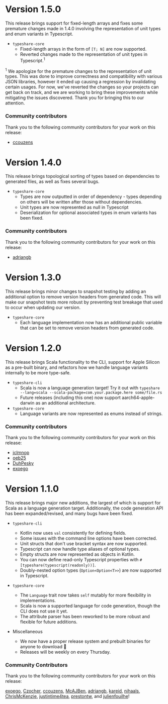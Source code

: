 # Version 1.5.0

This release brings support for fixed-length arrays and fixes some premature changes made in 1.4.0 involving the
representation of unit types and enum variants in Typescript.

* `typeshare-core`
  * Fixed-length arrays in the form of `[T; N]` are now supported.
  * Reverted changes made to the representation of unit types in Typescript.<sup>1</sup>

<sup>1</sup> We apologize for the premature changes to the representation of unit types. This was done to improve
correctness and compatibility with various JSON libraries, however it ended up causing a regression by invalidating
certain usages. For now, we've reverted the changes so your projects can get back on track, and we are working to bring
these improvements while mitigating the issues discovered. Thank you for bringing this to our attention.

### Community contributors

Thank you to the following community contributors for your work on this release:
* [ccouzens](https://github.com/ccouzens)

# Version 1.4.0

This release brings topological sorting of types based on dependencies to generated files, as well as fixes several bugs.

* `typeshare-core`
  * Types are now outputted in order of dependency - types depending on others will be written after those without dependencies.
  * Unit types are now represented as null in Typescript
  * Deserialization for optional associated types in enum variants has been fixed.

### Community contributors

Thank you to the following community contributors for your work on this release:
* [adriangb](https://github.com/adriangb)

# Version 1.3.0

This release brings minor changes to snapshot testing by adding an additional option to remove version headers from generated code. This will make our snapshot tests more robust by preventing test breakage that used to occur when updating our version.

* `typeshare-core`
  * Each language implementation now has an additional public variable that can be set to remove version headers from generated code.

# Version 1.2.0

This release brings Scala functionality to the CLI, support for Apple Silicon as a pre-built binary, and refactors how
we handle language variants internally to be more type-safe.

* `typeshare-cli`
  * Scala is now a language generation target! Try it out with `typeshare --lang=scala --scala-package=com.your.package.here some/file.rs`
  * Future releases (including this one) now support aarch64-apple-darwin as an additional architecture.
* `typeshare-core`
  * Language variants are now represented as enums instead of strings.

### Community contributors

Thank you to the following community contributors for your work on this release:
* [jclmnop](https://github.com/jclmnop)
* [oeb25](https://github.com/oeb25)
* [DuhPesky](https://github.com/DuhPesky)
* [exoego](https://github.com/exoego)

# Version 1.1.0

This release brings major new additions, the largest of which is support for Scala as a language generation target. 
Additionally, the code generation API has been expanded/revised, and many bugs have been fixed.

* `typeshare-cli`
  * Kotlin now uses `val` consistently for defining fields.
  * Some issues with the command line options have been corrected.
  * Unit structs that don't use bracket syntax are now supported.
  * Typescript can now handle type aliases of optional types.
  * Empty structs are now represented as objects in Kotlin.
  * You can now define read-only Typescript properties with `#[typeshare(typescript(readonly))]`.
  * Doubly-nested option types (`Option<Option<T>>`) are now supported in Typescript.

* `typeshare-core`
  * The `Language` trait now takes `self` mutably for more flexibility in implementations.
  * Scala is now a supported language for code generation, though the CLI does not use it yet.
  * The attribute parser has been reworked to be more robust and flexible for future additions.

* Miscellaneous
  * We now have a proper release system and prebuilt binaries for anyone to download 🎉
  * Releases will be weekly on every Thursday.

### Community Contributors
Thank you to the following community contributors for your work on this release:

[exoego](https://github.com/exoego), [Czocher](https://github.com/Czocher), [ccouzens](https://github.com/ccouzens),
[McAJBen](https://github.com/McAJBen), [adriangb](https://github.com/adriangb), [kareid](https://github.com/kareid),
[nihaals](https://github.com/nihaals), [ChrisMcKenzie](https://github.com/ChrisMcKenzie), [justintime4tea](https://github.com/justintime4tea),
[prestontw](https://github.com/prestontw), and [julienfouilhe](https://github.com/julienfouilhe)!
